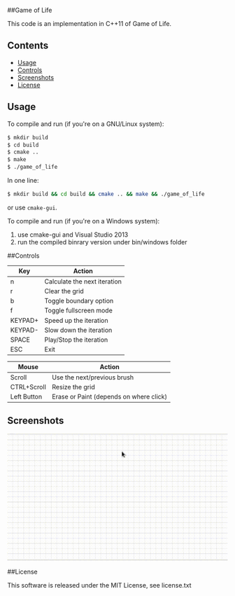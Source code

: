 ##Game of Life

This code is an implementation in C++11 of Game of Life.

## Contents

- [Usage](#usage)
- [Controls](#controls)
- [Screenshots](#screenshots)
- [License](#license)


## Usage
To compile and run (if you're on a GNU/Linux system):
```bash
$ mkdir build
$ cd build
$ cmake ..
$ make
$ ./game_of_life
```
In one line:
```bash
$ mkdir build && cd build && cmake .. && make && ./game_of_life
```
or use `cmake-gui`.

To compile and run (if you're on a Windows system):

1. use cmake-gui and Visual Studio 2013
2. run the compiled binrary version under bin/windows folder

##Controls

| Key             | Action                                      |
| ----------------| ------------------------------------------- |
| n               | Calculate the next iteration                |
| r               | Clear the grid                              |
| b               | Toggle boundary option                      |
| f               | Toggle fullscreen mode                      |
| KEYPAD+         | Speed up the iteration                      |
| KEYPAD-         | Slow down the iteration                     |
| SPACE           | Play/Stop the iteration                     |
| ESC             | Exit                                        |


| Mouse           | Action                                      |
| ----------------| ------------------------------------------- |
| Scroll          | Use the next/previous brush                 |
| CTRL+Scroll     | Resize the grid                             |
| Left Button     | Erase or Paint (depends on where click)     |

## Screenshots

![Alt text](example.gif?raw=true "Game of Life")


##License

This software is released under the MIT License, see license.txt
